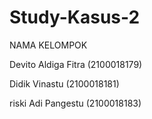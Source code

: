 # Study-Kasus-2
<p>NAMA KELOMPOK </p>
<p>Devito Aldiga Fitra (2100018179)</p>
<p>Didik Vinastu (2100018181)</p>
<p>riski Adi Pangestu (2100018183)</p>
